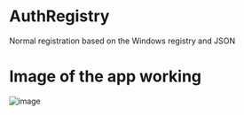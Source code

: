 # AuthRegistry
Normal registration based on the Windows registry and JSON

# Image of the app working
![image](https://user-images.githubusercontent.com/5400045/165839547-4e65e1aa-83eb-407e-9a97-2aca9580219c.png)
